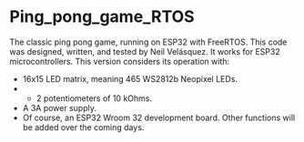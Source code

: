 # Ping_pong_game_RTOS
The classic ping pong game, running on ESP32 with FreeRTOS.
This code was designed, written, and tested by Neil Velásquez.
It works for ESP32 microcontrollers.
This version considers its operation with:
- 16x15 LED matrix, meaning 465 WS2812b Neopixel LEDs.
- - 2 potentiometers of 10 kOhms.
- A 3A power supply.
- Of course, an ESP32 Wroom 32 development board.
Other functions will be added over the coming days.
